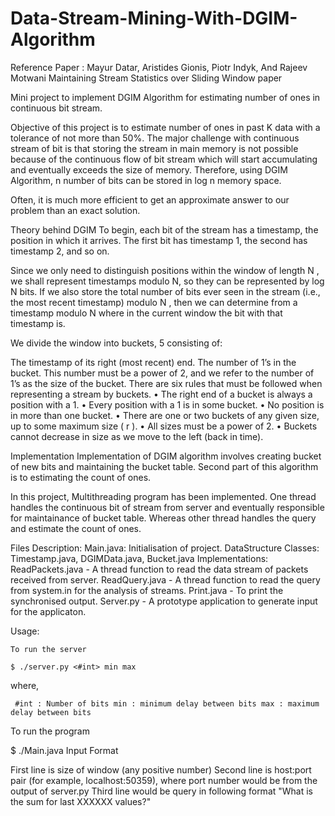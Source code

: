 # Data-Stream-Mining-With-DGIM-Algorithm

Reference Paper : Mayur Datar, Aristides Gionis, Piotr Indyk, And Rajeev Motwani Maintaining Stream Statistics over Sliding Window paper

Mini project to implement DGIM Algorithm for estimating number of ones in continuous bit stream.

Objective of this project is to estimate number of ones in past K data with a tolerance of not more than 50%. The major challenge with continuous stream of bit is that storing the stream in main memory is not possible because of the continuous flow of bit stream which will start accumulating and eventually exceeds the size of memory. Therefore, using DGIM Algorithm, n number of bits can be stored in log n memory space.

Often, it is much more efficient to get an approximate answer to our problem than an exact solution.

Theory behind DGIM
To begin, each bit of the stream has a timestamp, the position in which it arrives. The first bit has timestamp 1, the second has timestamp 2, and so on.

Since we only need to distinguish positions within the window of length N , we shall represent timestamps modulo N, so they can be represented by log N bits. If we also store the total number of bits ever seen in the stream (i.e., the most recent timestamp) modulo N , then we can determine from a timestamp modulo N where in the current window the bit with that timestamp is.

We divide the window into buckets, 5 consisting of:

The timestamp of its right (most recent) end.
The number of 1’s in the bucket. This number must be a power of 2, and we refer to the number of 1’s as the size of the bucket.
There are six rules that must be followed when representing a stream by buckets. • The right end of a bucket is always a position with a 1. • Every position with a 1 is in some bucket. • No position is in more than one bucket. • There are one or two buckets of any given size, up to some maximum size ( r ). • All sizes must be a power of 2. • Buckets cannot decrease in size as we move to the left (back in time).

Implementation
Implementation of DGIM algorithm involves creating bucket of new bits and maintaining the bucket table. Second part of this algorithm is to estimating the count of ones.

In this project, Multithreading program has been implemented. One thread handles the continuous bit of stream from server and eventually responsible for maintainance of bucket table. Whereas other thread handles the query and estimate the count of ones.

Files Description:
        Main.java: Initialisation of project.
        DataStructure Classes: Timestamp.java, DGIMData.java, Bucket.java
        Implementations: ReadPackets.java - A thread function to read the data stream of packets received from server.
                         ReadQuery.java - A thread function to read the query from system.in for the analysis of streams.
                         Print.java -  To print the synchronised output.
                         Server.py - A prototype application to generate input for the applicaton.

Usage:
        
    To run the server

    $ ./server.py <#int> min max

where,

     #int : Number of bits min : minimum delay between bits max : maximum delay between bits

To run the program

$ ./Main.java
Input Format

First line is size of window (any positive number)
Second line is host:port pair (for example, localhost:50359), where port number would be from the output of server.py 
Third line would be query in following format "What is the sum for last XXXXXX values?"
